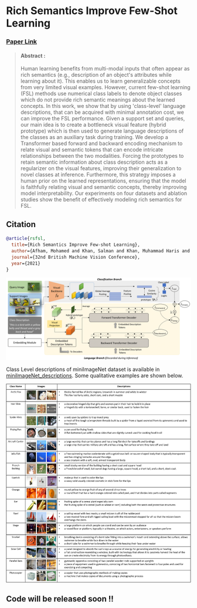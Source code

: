 # Rich Semantics Improve Few-Shot Learning 
### [Paper Link](https://arxiv.org/abs/2104.12709) 

> #### Abstract :
> Human learning benefits from multi-modal inputs that often appear as rich semantics (e.g., description of an object's attributes while learning about it). This enables us to learn generalizable concepts from very limited visual examples. However, current few-shot learning (FSL) methods use numerical class labels to denote object classes which do not provide rich semantic meanings about the learned concepts. In this work, we show that by using  'class-level' language descriptions, that can be acquired with minimal annotation cost, we can improve the FSL performance. Given a support set and queries, our main idea is to create a bottleneck visual feature (hybrid prototype) which is then used to generate language descriptions of the classes as an auxiliary task during training. We develop a Transformer based forward and backward encoding mechanism to relate visual and semantic tokens that can encode intricate relationships between the two modalities. Forcing the prototypes to retain semantic information about class description acts as a regularizer on the visual features, improving their generalization to novel classes at inference. Furthermore, this strategy imposes a human prior on the learned representations, ensuring that the model is faithfully relating visual and semantic concepts, thereby improving model interpretability. Our experiments on four datasets and ablation studies show the benefit of effectively modeling rich semantics for FSL.

## Citation
```bibtex
@article{rsfsl,
  title={Rich Semantics Improve Few-shot Learning},
  author={Afham, Mohamed and Khan, Salman and Khan, Muhammad Haris and Naseer, Muzammal and Khan, Fahad Shahbaz},
  journal={32nd British Machine Vision Conference},
  year={2021}
}
```


![alt text](https://github.com/MohamedAfham/RS_FSL/blob/main/Figures/Architecture.png?raw=true)

Class Level descriptions of miniImageNet dataset is available in [miniImageNet_descriptions](./miniImageNet_descriptions). Some qualitative examples are shown below.

![alt text](https://github.com/MohamedAfham/RS_FSL/blob/main/Figures/Dataset.png?raw=true)

## Code will be released soon !!
